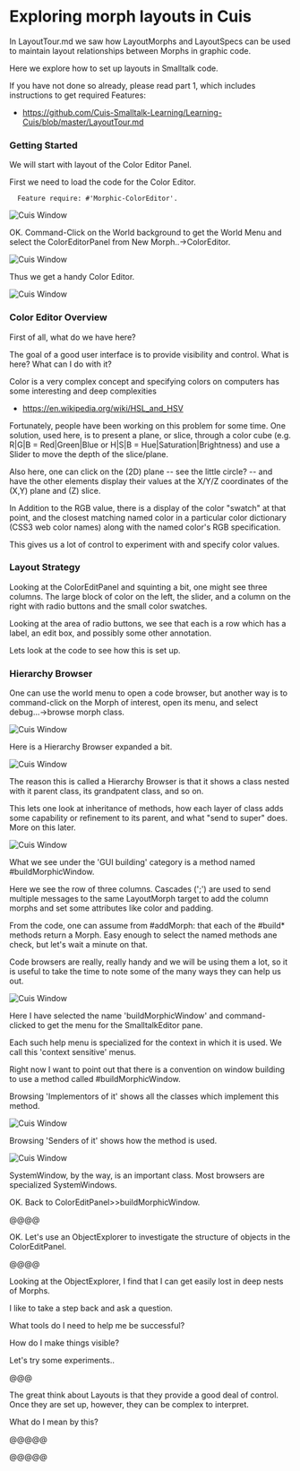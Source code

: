 Exploring morph layouts in Cuis
===============================

In LayoutTour.md we saw how LayoutMorphs and LayoutSpecs can be used to maintain layout relationships between Morphs in graphic code.

Here we explore how to set up layouts in Smalltalk code.

If you have not done so already, please read part 1, which includes instructions to get required Features:
- https://github.com/Cuis-Smalltalk-Learning/Learning-Cuis/blob/master/LayoutTour.md

### Getting Started

We will start with layout of the Color Editor Panel.

First we need to load the code for the Color Editor. 

````Smalltalk
  Feature require: #'Morphic-ColorEditor'.
````

![Cuis Window](LayoutTour/Cuis-201.png)

OK. Command-Click on the World background to get the World Menu and select the ColorEditorPanel from New Morph..->ColorEditor.

![Cuis Window](LayoutTour/Cuis-202.png)

Thus we get a handy Color Editor.

![Cuis Window](LayoutTour/Cuis-203.png)

### Color Editor Overview

First of all, what do we have here?

The goal of a good user interface is to provide visibility and control.  What is here?  What can I do with it?

Color is a very complex concept and specifying colors on computers has some interesting and deep complexities

- https://en.wikipedia.org/wiki/HSL_and_HSV

Fortunately, people have been working on this problem for some time.  One solution, used here, is to present a plane, or slice, through a color cube (e.g. R|G|B = Red|Green|Blue or H|S|B = Hue|Saturation|Brightness) and use a Slider to move the depth of the slice/plane.

Also here, one can click on the (2D) plane -- see the little circle? -- and have the other elements display their values at the X/Y/Z coordinates of the (X,Y) plane and (Z) slice.

In Addition to the RGB value, there is a display of the color "swatch" at that point, and the closest matching named color in a particular color dictionary (CSS3 web color names) along with the named color's RGB specification.

This gives us a lot of control to experiment with and specify color values.


### Layout Strategy

Looking at the ColorEditPanel and squinting a bit, one might see three columns.  The large block of color on the left, the slider, and a column on the right with radio buttons and the small color swatches.

Looking at the area of radio buttons, we see that each is a row which has a label, an edit box, and possibly some other annotation.

Lets look at the code to see how this is set up.

### Hierarchy Browser

One can use the world menu to open a code browser, but another way is to command-click on the Morph of interest, open its menu, and select debug...->browse morph class.

![Cuis Window](LayoutTour/Cuis-204.png)

Here is a Hierarchy Browser expanded a bit.

![Cuis Window](LayoutTour/Cuis-205.png)

The reason this is called a Hierarchy Browser is that it shows a class nested with it parent class, its grandpatent class, and so on.  

This lets one look at inheritance of methods, how each layer of class adds some capability or refinement to its parent, and what "send to super" does.  More on this later.

![Cuis Window](LayoutTour/Cuis-206.png)

What we see under the 'GUI building' category is a method named #buildMorphicWindow.

Here we see the row of three columns.  Cascades (';') are used to send multiple messages to the same LayoutMorph target to add the column morphs and set some attributes like color and padding.  

From the code, one can assume from #addMorph: that each of the #build* methods return a Morph.  Easy enough to select the named methods ane check, but let's wait a minute on that.

Code browsers are really, really handy and we will be using them a lot, so it is useful to take the time to note some of the many ways they can help us out.

![Cuis Window](LayoutTour/Cuis-207.png)

Here I have selected the name 'buildMorphicWindow' and command-clicked to get the menu for the SmalltalkEditor pane.

Each such help menu is specialized for the context in which it is used.  We call this 'context sensitive' menus.

Right now I want to point out that there is a convention on window building to use a method called #buildMorphicWindow.

Browsing 'Implementors of it' shows all the classes which implement this method.

![Cuis Window](LayoutTour/Cuis-208.png)

Browsing 'Senders of it' shows how the method is used.

![Cuis Window](LayoutTour/Cuis-209.png)

SystemWindow, by the way, is an important class.  Most browsers are specialized SystemWindows.

OK. Back to ColorEditPanel>>buildMorphicWindow.


@@@@

OK. Let's use an ObjectExplorer to investigate the structure of objects in the ColorEditPanel.

@@@@


Looking at the ObjectExplorer, I find that I can get easily lost in deep nests of Morphs. 

I like to take a step back and ask a question.

What tools do I need to help me be successful?

How do I make things visible?

Let's try some experiments..

@@@

The great think about Layouts is that they provide a good deal of control.  Once they are set up, however, they can be complex to interpret.

What do I mean by this?

@@@@@


@@@@@






